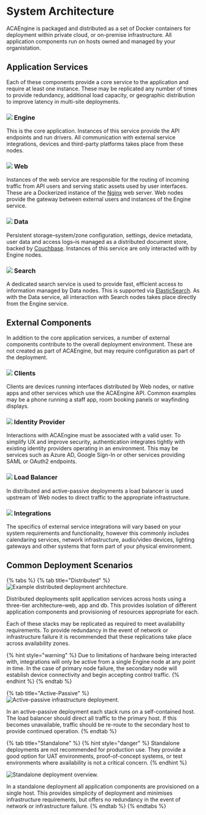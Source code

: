# System Architecture

ACAEngine is packaged and distributed as a set of Docker containers for deployment within private cloud, or on-premise infrastructure. All application components run on hosts owned and managed by your organistation.

## Application Services

Each of these components provide a core service to the application and require at least one instance. These may be replicated any number of times to provide redundancy, additional load capacity, or geographic distribution to improve latency in multi-site deployments.

### ![](../.gitbook/assets/services-engine.svg) Engine

This is the core application. Instances of this service provide the API endpoints and run drivers. All communication with external service integrations, devices and third-party platforms takes place from these nodes.

### ![](../.gitbook/assets/services-web.png) Web

Instances of the web service are responsible for the routing of incoming traffic from API users and serving static assets used by user interfaces. These are a Dockerized instance of the [Nginx](https://www.nginx.com/) web server. Web nodes provide the gateway between external users and instances of the Engine service.

### ![](../.gitbook/assets/services-data.png) Data

Persistent storage–system/zone configuration, settings, device metadata, user data and access logs–is managed as a distributed document store, backed by [Couchbase](https://www.couchbase.com/). Instances of this service are only interacted with by Engine nodes.

### ![](../.gitbook/assets/services-search.png) Search

A dedicated search service is used to provide fast, efficient access to information managed by Data nodes. This is supported via [ElasticSearch](https://www.elastic.co/products/elasticsearch). As with the Data service, all interaction with Search nodes takes place directly from the Engine service.

## External Components

In addition to the core application services, a number of external components contribute to the overall deployment environment. These are not created as part of ACAEngine, but may require configuration as part of the deployment.

### ![](../.gitbook/assets/components-client.svg) Clients

Clients are devices running interfaces distributed by Web nodes, or native apps and other services which use the ACAEngine API. Common examples may be a phone running a staff app, room booking panels or wayfinding displays.

### ![](../.gitbook/assets/components-identity.svg) Identity Provider

Interactions with ACAEngine must be associated with a valid user. To simplify UX and improve security, authentication integrates tightly with existing identity providers operating in an environment. This may be services such as Azure AD, Google Sign-In or other services providing SAML or OAuth2 endpoints.

### ![](../.gitbook/assets/components-load-balancer.svg) Load Balancer

In distributed and active-passive deployments a load balancer is used upstream of Web nodes to direct traffic to the appropriate infrastructure.

### ![](../.gitbook/assets/components-integrations.svg) Integrations

The specifics of external service integrations will vary based on your system requirements and functionality, however this commonly includes calendaring services, network infrastructure, audio/video devices, lighting gateways and other systems that form part of your physical environment.

## Common Deployment Scenarios

{% tabs %}
{% tab title="Distributed" %}
![Example distributed deployment architecture.](../.gitbook/assets/deployment-distributed.svg)

Distributed deployments split application services across hosts using a three-tier architecture–web, app and db. This provides isolation of different application components and provisioning of resources appropriate for each.

Each of these stacks may be replicated as required to meet availability requirements. To provide redundancy in the event of network or infrastructure failure it is recommended that these replications take place across availability zones.

{% hint style="warning" %}
Due to limitations of hardware being interacted with, integrations will only be active from a single Engine node at any point in time. In the case of primary node failure, the secondary node will establish device connectivity and begin accepting control traffic.
{% endhint %}
{% endtab %}

{% tab title="Active-Passive" %}
![Active-passive infrastructure deployment.](../.gitbook/assets/deployment-active-passive.svg)

In an active-passive deployment each stack runs on a self-contained host. The load balancer should direct all traffic to the primary host. If this becomes unavailable, traffic should be re-route to the secondary host to provide continued operation.
{% endtab %}

{% tab title="Standalone" %}
{% hint style="danger" %}
Standalone deployments are not recommended for production use. They provide a good option for UAT environments, proof-of-concept systems, or test environments where availability is not a critical concern.
{% endhint %}

![Standalone deployment overview.](../.gitbook/assets/deployment-standalone.svg)

In a standalone deployment all application components are provisioned on a single host. This provides simplicity of deployment and minimises infrastructure requirements, but offers no redundancy in the event of network or infrastructure failure.
{% endtab %}
{% endtabs %}



